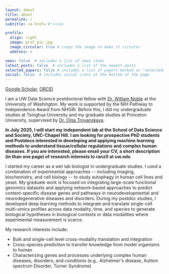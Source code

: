 ```yaml
---
layout: about
title: about
permalink: /
subtitle: <a href='#'></a>

profile:
  align: right
  image: prof_pic.jpg
  image_circular: true # crops the image to make it circular
  address: >

news: false  # includes a list of news items
latest_posts: false  # includes a list of the newest posts
selected_papers: false # includes a list of papers marked as "selected={true}"
social: false  # includes social icons at the bottom of the page
---
```


[Google Scholar](https://scholar.google.com/citations?user=mnTncLgAAAAJ&hl=en/), 
[ORCID](https://orcid.org/0000-0002-7630-1251)

I am a UW Data Science postdoctoral fellow with [Dr. William Noble](https://noble.gs.washington.edu/~wnoble/) at the University of Washington. My work is supported by the NIH Pathway to Independence Award from NHGRI.
Before this, I did my undergraduate studies at Tsinghua University and my graduate studies at Princeton University, supervised by [Dr. Olga Troyanskaya](https://function.princeton.edu/).

**In July 2025, I will start my independent lab at the School of Data Science and Society, UNC-Chapel Hill. I am looking for prospective PhD students and Postdocs interested in developing and applying machine learning methods to understand tissue/cellular regulations and complex human diseases. If you are interested, please email your CV, a short description (in than one page) of research interests to ranz0 at uw.edu**

I started my career as a wet lab biologist in undergraduate studies. I used a combination of experimental approaches -- including imaging, biochemistry, and cell biology -- to study autophagy in human cell lines and yeast.
My graduate work is focused on integrating large-scale functional genomics datasets and applying network-based approaches to predict context-specific disease genes and pathways in neurodevelopmental and neurodegenerative diseases and disorders.
During my postdoc studies, I developed deep learning methods to integrate and translate single-cell multi-omics profiles across data modality, time, and species to generate biological hypotheses in biological contexts or data modalities where experimental measurement is scarce.

My research interests include:
* Bulk and single-cell level cross-modality translation and integration
* Cross-species prediction to transfer knowledge from model organisms to human
* Characterizing genes and processes underlying complex human diseases, disorders, and conditions (e.g., Alzheimer's disease, Autism spectrum Disorder, Turner Syndrome)

